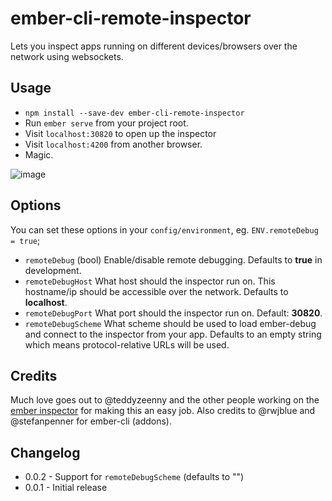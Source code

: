 # ember-cli-remote-inspector

Lets you inspect apps running on different devices/browsers over the network using websockets.

## Usage

* `npm install --save-dev ember-cli-remote-inspector`
* Run `ember serve` from your project root.
* Visit `localhost:30820` to open up the inspector
* Visit `localhost:4200` from another browser.
* Magic.

![image](https://cloud.githubusercontent.com/assets/3824616/4604177/d23ecb70-518a-11e4-8443-65fe58f59e1f.png)


## Options

You can set these options in your `config/environment`, eg. `ENV.remoteDebug = true`;

* `remoteDebug` (bool) Enable/disable remote debugging. Defaults to **true** in development.
* `remoteDebugHost` What host should the inspector run on. This hostname/ip should be accessible over the network. Defaults to **localhost**.
* `remoteDebugPort` What port should the inspector run on. Default: **30820**.
* `remoteDebugScheme` What scheme should be used to load ember-debug and connect to the inspector from your app. Defaults to an empty string which means protocol-relative URLs will be used.

## Credits

Much love goes out to @teddyzeenny and the other people working on the [ember inspector](https://github.com/emberjs/ember-inspector) for making this an easy job. Also credits to @rwjblue and @stefanpenner for ember-cli (addons).

## Changelog

- 0.0.2 - Support for `remoteDebugScheme` (defaults to "")
- 0.0.1 - Initial release